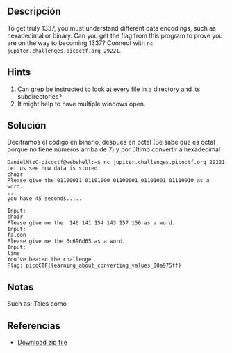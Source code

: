 ## Descripción 
To get truly 1337, you must understand different data encodings, such as hexadecimal or binary. Can you get the flag from this program to prove you are on the way to becoming 1337? Connect with `nc jupiter.challenges.picoctf.org 29221`.
## Hints
1. Can grep be instructed to look at every file in a directory and its subdirectories?
2. It might help to have multiple windows open.

## Solución
Deciframos el código en binario, después en octal (Se sabe que es octal porque no tiene números arriba de 7) y por último convertir a hexadecimal
```
DanielMtzC-picoctf@webshell:~$ nc jupiter.challenges.picoctf.org 29221
Let us see how data is stored
chair
Please give the 01100011 01101000 01100001 01101001 01110010 as a word.
...
you have 45 seconds.....

Input:
chair
Please give me the  146 141 154 143 157 156 as a word.
Input:
falcon
Please give me the 6c696d65 as a word.
Input:
lime
You've beaten the challenge
Flag: picoCTF{learning_about_converting_values_00a975ff}
```
## Notas
Such as: Tales como
## Referencias
- [Download zip file](https://artifacts.picoctf.net/c/503/big-zip-files.zip)
